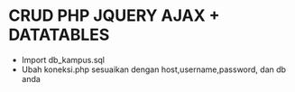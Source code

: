 # CRUD PHP JQUERY AJAX + DATATABLES

- Import db_kampus.sql
- Ubah koneksi.php sesuaikan dengan host,username,password, dan db anda
